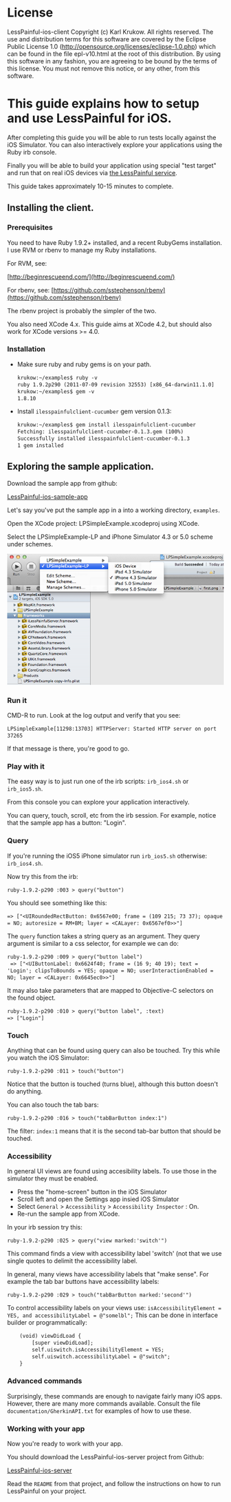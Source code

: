 License
=======
LessPainful-ios-client
Copyright (c) Karl Krukow. All rights reserved.
The use and distribution terms for this software are covered by the
Eclipse Public License 1.0 (http://opensource.org/licenses/eclipse-1.0.php)
which can be found in the file epl-v10.html at the root of this distribution.
By using this software in any fashion, you are agreeing to be bound by
the terms of this license.
You must not remove this notice, or any other, from this software.

This guide explains how to setup and use LessPainful for iOS.
=============================================================

After completing this guide you will be able to run
tests locally against the iOS Simulator. You can also
interactively explore your applications using the Ruby
irb console.

Finally you will be able to build your application using special "test
target" and run that on real iOS devices via
[the LessPainful service](http://www.lesspainful.com/).

This guide takes approximately 10-15 minutes to complete.

Installing the client.
----------------------

### Prerequisites

You need to have Ruby 1.9.2+ installed, and a recent RubyGems
installation. I use RVM or rbenv to manage my Ruby installations.

For RVM, see:

 [http://beginrescueend.com/](http://beginrescueend.com/)

For rbenv, see:
 [https://github.com/sstephenson/rbenv](https://github.com/sstephenson/rbenv)

The rbenv project is probably the simpler of the two.

You also need XCode 4.x. This guide aims at XCode 4.2, but should
also work for XCode versions >= 4.0.

### Installation

*   Make sure ruby and ruby gems is on your path.

        krukow:~/examples$ ruby -v
        ruby 1.9.2p290 (2011-07-09 revision 32553) [x86_64-darwin11.1.0]
        krukow:~/examples$ gem -v
        1.8.10

*   Install `ilesspainfulclient-cucumber` gem version 0.1.3:

        krukow:~/examples$ gem install ilesspainfulclient-cucumber
        Fetching: ilesspainfulclient-cucumber-0.1.3.gem (100%)
        Successfully installed ilesspainfulclient-cucumber-0.1.3
        1 gem installed

Exploring the sample application.
---------------------------------

Download the sample app from github:

[LessPainful-ios-sample-app](https://github.com/LessPainful/LessPainful_ios_sample_app)

Let's say you've put the sample app in a into a working
directory, `examples`.

Open the XCode project: LPSimpleExample.xcodeproj using XCode.

Select the LPSimpleExample-LP and iPhone Simulator 4.3 or 5.0 scheme
under schemes.

![Selecting the right scheme](documentation/example-1.png "Selecting Scheme")

### Run it
CMD-R to run. Look at the log output and verify that you see:

    LPSimpleExample[11298:13703] HTTPServer: Started HTTP server on port 37265

If that message is there, you're good to go.

### Play with it

The easy way is to just run one of the irb scripts: `irb_ios4.sh` or
`irb_ios5.sh`.

From this console you can explore your application interactively.

You can query, touch, scroll, etc from the irb session.
For example, notice that the sample app has a button: "Login".

### Query
If you're running the iOS5 iPhone simulator run `irb_ios5.sh` otherwise: `irb_ios4.sh`.

Now try this from the irb:

    ruby-1.9.2-p290 :003 > query("button")

You should see something like this:

    => ["<UIRoundedRectButton: 0x6567e00; frame = (109 215; 73 37); opaque = NO; autoresize = RM+BM; layer = <CALayer: 0x6567ef0>>"]

The `query` function takes a string query as an argument. They query argument is similar to a css selector, for example we can do:

    ruby-1.9.2-p290 :009 > query("button label")
     => ["<UIButtonLabel: 0x6624f40; frame = (16 9; 40 19); text = 'Login'; clipsToBounds = YES; opaque = NO; userInteractionEnabled = NO; layer = <CALayer: 0x6645ec0>>"]

It may also take parameters that are mapped to Objective-C selectors on the found object.

    ruby-1.9.2-p290 :010 > query("button label", :text)
    => ["Login"]

### Touch

Anything that can be found using query can also be touched.
Try this while you watch the iOS Simulator:

    ruby-1.9.2-p290 :011 > touch("button")

Notice that the button is touched (turns blue), although this button doesn't do anything.

You can also touch the tab bars:

    ruby-1.9.2-p290 :016 > touch("tabBarButton index:1")

The filter: `index:1` means that it is the second tab-bar button that should be touched.

### Accessibility

In general UI views are found using accesibility labels. To use those in the simulator they must be enabled.

* Press the "home-screen" button in the iOS Simulator
* Scroll left and open the Settings app insied iOS Simulator
* Select `General` > `Accessibility` > `Accessibility Inspector` : On.
* Re-run the sample app from XCode.

In your irb session try this:

    ruby-1.9.2-p290 :025 > query("view marked:'switch'")

This command finds a view with accessibility label 'switch' (not that we use single quotes to delimit the accessibility label.

In general, many views have accessibility labels that "make sense". For example the tab bar buttons have accessibility labels:

    ruby-1.9.2-p290 :029 > touch("tabBarButton marked:'second'")

To control accessibility labels on your views use:
`isAccessibilityElement = YES, and accessibilityLabel = @"somelbl";` This can be done in interface builder or programmatically:

        (void) viewDidLoad {
            [super viewDidLoad];
            self.uiswitch.isAccessibilityElement = YES;
            self.uiswitch.accessibilityLabel = @"switch";
        }

### Advanced commands

Surprisingly, these commands are enough to navigate fairly many iOS apps. However, there are many more commands available. Consult the file `documentation/GherkinAPI.txt` for examples of how to use these.


### Working with your app

Now you're ready to work with your app.

You should download the LessPainful-ios-server project from Github:

[LessPainful-ios-server](https://github.com/LessPainful/LessPainful_ios_server)

Read the `README` from that project, and follow the instructions on
how to run LessPainful on your project.
